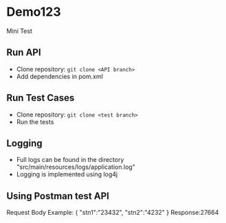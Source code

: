 # Demo123
Mini Test

## Run API
- Clone repository: `git clone <API branch>`
- Add dependencies in pom.xml

## Run Test Cases
- Clone repository: `git clone <test branch>`
- Run the tests

## Logging
- Full logs can be found in the directory "src/main/resources/logs/application.log"
- Logging is implemented using log4j
## Using Postman test API
Request Body
Example:
{
    "stn1":"23432",
    "stn2":"4232"
}
Response:27664
